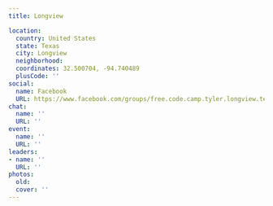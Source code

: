 ```yaml
---
title: Longview

location:
  country: United States
  state: Texas
  city: Longview
  neighborhood: 
  coordinates: 32.500704, -94.740489
  plusCode: ''
social:
  name: Facebook
  URL: https://www.facebook.com/groups/free.code.camp.tyler.longview.texas
chat:
  name: ''
  URL: ''
event:
  name: ''
  URL: ''
leaders:
- name: ''
  URL: ''
photos:
  old: 
  cover: ''
---
```

